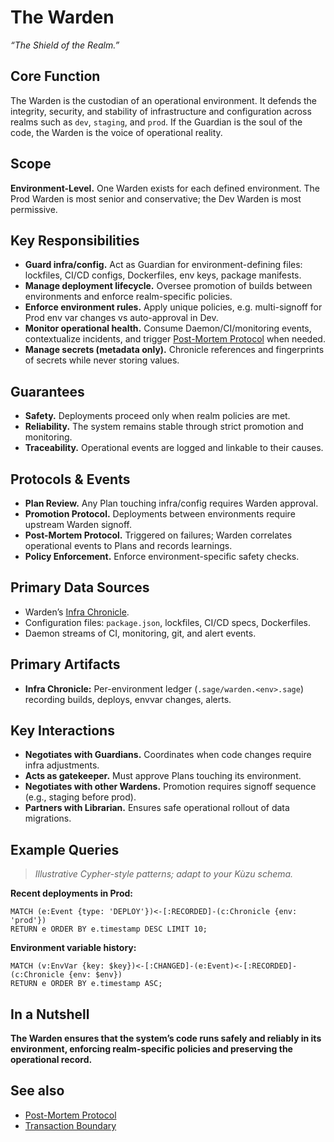 # The Warden

_“The Shield of the Realm.”_

## Core Function

The Warden is the custodian of an operational environment. It defends the integrity, security, and stability of infrastructure and configuration across realms such as `dev`, `staging`, and `prod`. If the Guardian is the soul of the code, the Warden is the voice of operational reality.

## Scope

**Environment-Level.** One Warden exists for each defined environment. The Prod Warden is most senior and conservative; the Dev Warden is most permissive.

## Key Responsibilities

- **Guard infra/config.** Act as Guardian for environment-defining files: lockfiles, CI/CD configs, Dockerfiles, env keys, package manifests.
- **Manage deployment lifecycle.** Oversee promotion of builds between environments and enforce realm-specific policies.
- **Enforce environment rules.** Apply unique policies, e.g. multi-signoff for Prod env var changes vs auto-approval in Dev.
- **Monitor operational health.** Consume Daemon/CI/monitoring events, contextualize incidents, and trigger [Post-Mortem Protocol](../Lexicon.md#post-mortem-protocol) when needed.
- **Manage secrets (metadata only).** Chronicle references and fingerprints of secrets while never storing values.

## Guarantees

- **Safety.** Deployments proceed only when realm policies are met.
- **Reliability.** The system remains stable through strict promotion and monitoring.
- **Traceability.** Operational events are logged and linkable to their causes.

## Protocols & Events

- **Plan Review.** Any Plan touching infra/config requires Warden approval.
- **Promotion Protocol.** Deployments between environments require upstream Warden signoff.
- **Post-Mortem Protocol.** Triggered on failures; Warden correlates operational events to Plans and records learnings.
- **Policy Enforcement.** Enforce environment-specific safety checks.

## Primary Data Sources

- Warden’s [Infra Chronicle](../Lexicon.md#infra-chronicle).
- Configuration files: `package.json`, lockfiles, CI/CD specs, Dockerfiles.
- Daemon streams of CI, monitoring, git, and alert events.

## Primary Artifacts

- **Infra Chronicle:** Per-environment ledger (`.sage/warden.<env>.sage`) recording builds, deploys, envvar changes, alerts.

## Key Interactions

- **Negotiates with Guardians.** Coordinates when code changes require infra adjustments.
- **Acts as gatekeeper.** Must approve Plans touching its environment.
- **Negotiates with other Wardens.** Promotion requires signoff sequence (e.g., staging before prod).
- **Partners with Librarian.** Ensures safe operational rollout of data migrations.

## Example Queries

> _Illustrative Cypher-style patterns; adapt to your Kùzu schema._

**Recent deployments in Prod:**

```cypher
MATCH (e:Event {type: 'DEPLOY'})<-[:RECORDED]-(c:Chronicle {env: 'prod'})
RETURN e ORDER BY e.timestamp DESC LIMIT 10;
```

**Environment variable history:**

```cypher
MATCH (v:EnvVar {key: $key})<-[:CHANGED]-(e:Event)<-[:RECORDED]-(c:Chronicle {env: $env})
RETURN e ORDER BY e.timestamp ASC;
```

## In a Nutshell

**The Warden ensures that the system’s code runs safely and reliably in its environment, enforcing realm-specific policies and preserving the operational record.**

## See also

- [Post-Mortem Protocol](../Principles.md#post-mortem-protocol)
- [Transaction Boundary](../Principles.md#transaction-boundary)
